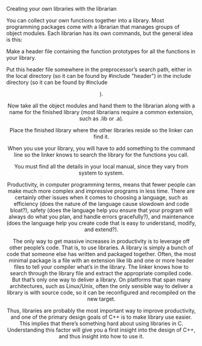 Creating your own libraries with the librarian

You can collect your own functions together into a library. Most programming packages come with a librarian that manages groups of object modules. Each librarian has its own commands, but the general idea is this:

Make a header file containing the function prototypes for all the functions in your library.

Put this header file somewhere in the preprocessor’s search path,
  either in the local directory (so it can be found by #include "header")
  in the include directory (so it can be found by #include <header>).

Now take all the object modules and hand them to the librarian along with a name for the finished library (most librarians require a common extension, such as .lib or .a).

Place the finished library where the other libraries reside so the linker can find it.

When you use your library, you will have to add something to the command line so the linker knows to search the library for the functions you call.

You must find all the details in your local manual, since they vary from system to system.



Productivity, in computer programming terms, means that fewer people can make much more complex and impressive programs in less time. There are certainly other issues when it comes to choosing a language, such as efficiency (does the nature of the
language cause slowdown and code bloat?), safety (does the
language help you ensure that your program will always do what
you plan, and handle errors gracefully?), and maintenance (does
the language help you create code that is easy to understand,
modify, and extend?).

The only way to get massive increases in
productivity is to leverage off other people’s code. That is, to use
libraries.
A library is simply a bunch of code that someone else has written
and packaged together. Often, the most minimal package is a file
with an extension like lib and one or more header files to tell your
compiler what’s in the library. The linker knows how to search
through the library file and extract the appropriate compiled code.
But that’s only one way to deliver a library. On platforms that span
many architectures, such as Linux/Unix, often the only sensible
way to deliver a library is with source code, so it can be
reconfigured and recompiled on the new target.

Thus, libraries are probably the most important way to improve
productivity, and one of the primary design goals of C++ is to
make library use easier. This implies that there’s something hard
about using libraries in C. Understanding this factor will give you a
first insight into the design of C++, and thus insight into how to use
it.
